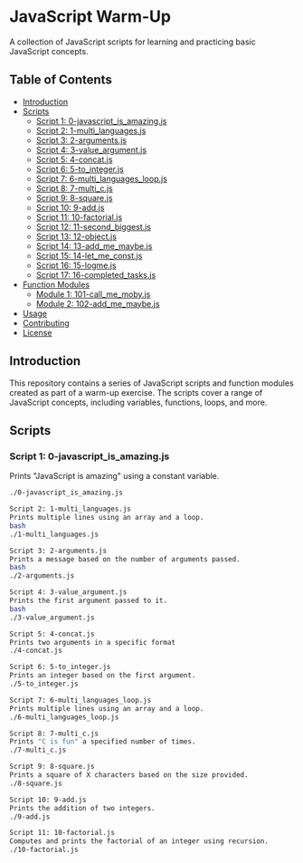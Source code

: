 # JavaScript Warm-Up

A collection of JavaScript scripts for learning and practicing basic JavaScript concepts.

## Table of Contents

- [Introduction](#introduction)
- [Scripts](#scripts)
  - [Script 1: 0-javascript_is_amazing.js](#script-1-0-javascript_is_amazingjs)
  - [Script 2: 1-multi_languages.js](#script-2-1-multi_languagesjs)
  - [Script 3: 2-arguments.js](#script-3-2-argumentsjs)
  - [Script 4: 3-value_argument.js](#script-4-3-value_argumentjs)
  - [Script 5: 4-concat.js](#script-5-4-concatjs)
  - [Script 6: 5-to_integer.js](#script-6-5-to_integerjs)
  - [Script 7: 6-multi_languages_loop.js](#script-7-6-multi_languages_loopjs)
  - [Script 8: 7-multi_c.js](#script-8-7-multi_cjs)
  - [Script 9: 8-square.js](#script-9-8-squarejs)
  - [Script 10: 9-add.js](#script-10-9-addjs)
  - [Script 11: 10-factorial.js](#script-11-10-factorialjs)
  - [Script 12: 11-second_biggest.js](#script-12-11-second_biggestjs)
  - [Script 13: 12-object.js](#script-13-12-objectjs)
  - [Script 14: 13-add_me_maybe.js](#script-14-13-add_me_maybejs)
  - [Script 15: 14-let_me_const.js](#script-15-14-let_me_constjs)
  - [Script 16: 15-logme.js](#script-16-15-logmejs)
  - [Script 17: 16-completed_tasks.js](#script-17-16-completed_tasksjs)
- [Function Modules](#function-modules)
  - [Module 1: 101-call_me_moby.js](#module-1-101-call_me_mobyjs)
  - [Module 2: 102-add_me_maybe.js](#module-2-102-add_me_maybejs)
- [Usage](#usage)
- [Contributing](#contributing)
- [License](#license)

## Introduction

This repository contains a series of JavaScript scripts and function modules created as part of a warm-up exercise. The scripts cover a range of JavaScript concepts, including variables, functions, loops, and more.

## Scripts

### Script 1: 0-javascript_is_amazing.js

Prints "JavaScript is amazing" using a constant variable.

```bash
./0-javascript_is_amazing.js

Script 2: 1-multi_languages.js
Prints multiple lines using an array and a loop.
bash
./1-multi_languages.js

Script 3: 2-arguments.js
Prints a message based on the number of arguments passed.
bash
./2-arguments.js

Script 4: 3-value_argument.js
Prints the first argument passed to it.
bash
./3-value_argument.js

Script 5: 4-concat.js
Prints two arguments in a specific format
./4-concat.js

Script 6: 5-to_integer.js
Prints an integer based on the first argument.
./5-to_integer.js

Script 7: 6-multi_languages_loop.js
Prints multiple lines using an array and a loop.
./6-multi_languages_loop.js

Script 8: 7-multi_c.js
Prints "C is fun" a specified number of times.
./7-multi_c.js

Script 9: 8-square.js
Prints a square of X characters based on the size provided.
./8-square.js

Script 10: 9-add.js
Prints the addition of two integers.
./9-add.js

Script 11: 10-factorial.js
Computes and prints the factorial of an integer using recursion.
./10-factorial.js


